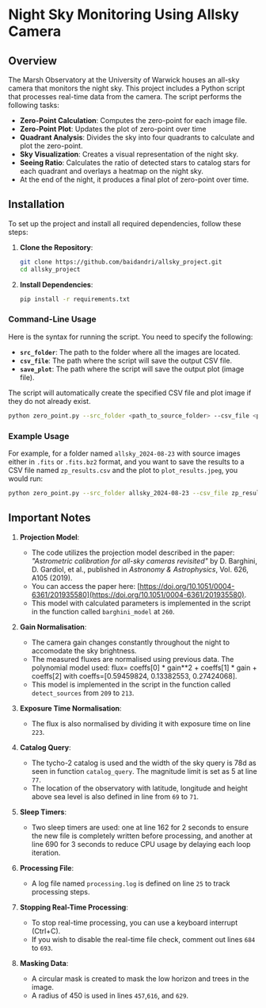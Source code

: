 # Night Sky Monitoring Using Allsky Camera

## Overview
The Marsh Observatory at the University of Warwick houses an all-sky camera that monitors the night sky. This project includes a Python script that processes real-time data from the camera. The script performs the following tasks:

- **Zero-Point Calculation**: Computes the zero-point for each image file.
- **Zero-Point Plot**: Updates the plot of zero-point over time
- **Quadrant Analysis**: Divides the sky into four quadrants to calculate and plot the zero-point.
- **Sky Visualization**: Creates a visual representation of the night sky.
- **Seeing Ratio**: Calculates the ratio of detected stars to catalog stars for each quadrant and overlays a heatmap on the night sky.
- At the end of the night, it produces a final plot of zero-point over time.

## Installation
To set up the project and install all required dependencies, follow these steps:

1. **Clone the Repository**:
   ```bash
   git clone https://github.com/baidandri/allsky_project.git
   cd allsky_project

2. **Install Dependencies**:
   ```bash
   pip install -r requirements.txt

### Command-Line Usage
Here is the syntax for running the script. You need to specify the following:

- **`src_folder`**: The path to the folder where all the images are located.
- **`csv_file`**: The path where the script will save the output CSV file.
- **`save_plot`**: The path where the script will save the output plot (image file).

The script will automatically create the specified CSV file and plot image if they do not already exist.

   ```bash
   python zero_point.py --src_folder <path_to_source_folder> --csv_file <path_to_csv_file> --save_plot <path_to_plot_image>
   ```

### Example Usage
For example, for a folder named `allsky_2024-08-23` with source images either in `.fits` or `.fits.bz2` format, and you want to save the results to a CSV file named `zp_results.csv` and the plot to `plot_results.jpeg`, you would run:

   ```bash
   python zero_point.py --src_folder allsky_2024-08-23 --csv_file zp_results.csv --save_plot plot_results.jpeg
   ```


## Important Notes

1. **Projection Model**:
   - The code utilizes the projection model described in the paper: *"Astrometric calibration for all-sky cameras revisited"* by D. Barghini, D. Gardiol, et al., published in *Astronomy & Astrophysics*, Vol. 626, A105 (2019).
   - You can access the paper here: [https://doi.org/10.1051/0004-6361/201935580](https://doi.org/10.1051/0004-6361/201935580).
   - This model with calculated parameters is implemented in the script in the function called `barghini_model` at `260`.

2. **Gain Normalisation**:
   - The camera gain changes constantly throughout the night to accomodate the sky brightness.
   - The measured fluxes are normalised using previous data. The polynomial model used: flux= coeffs[0] * gain**2 + coeffs[1] * gain + coeffs[2] with coeffs=[0.59459824, 0.13382553, 0.27424068]. 
   - This model is implemented in the script in the function called `detect_sources` from `209` to `213`.

3. **Exposure Time Normalisation**:
   - The flux is also normalised by dividing it with exposure time on line `223`.

4. **Catalog Query**:
   - The tycho-2 catalog is used and the width of the sky query is 78d as seen in function `catalog_query`. The magnitude limit is set as 5 at line `77`.
   - The location of the observatory with latitude, longitude and height above sea level is also defined in line from `69` to `71`.

5. **Sleep Timers**:
   - Two sleep timers are used: one at line 162 for 2 seconds to ensure the new file is completely written before processing, and another at line 690 for 3 seconds to reduce CPU usage by delaying each loop iteration.

6. **Processing File**:
   - A log file named `processing.log` is defined on line `25` to track processing steps.

7. **Stopping Real-Time Processing**:
   - To stop real-time processing, you can use a keyboard interrupt (Ctrl+C).
   - If you wish to disable the real-time file check, comment out lines `684` to `693`.

8. **Masking Data**:
   - A circular mask is created to mask the low horizon and trees in the image.
   - A radius of 450 is used in lines `457`,`616`, and `629`.

